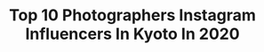 ---
title: Top 10 Photographers Instagram Influencers In Kyoto In 2020
description: >-
  Find top photographers Instagram influencers in Kyoto in 2020. Most popular hashtags: #kyoto #japan #art #stayhome.
platform: Instagram
profiles:
  - username: "otonatabi_japan"
    fullname: >-
      【公式】オトナ旅。一度は訪れてみたい日本の名所
    location: "Japan"
    followers: 187117
    engagement: 445
    commentsToLikes: 0.002098
    id: ck0w40gfhw6d30i19y8bob0gc
    verified: false
    hashtags: "#aichi, #mie, #ishikawa, #fuji"
  - username: "kyotorabbits"
    fullname: >-
      kyotorabbits@モテ写真クリエイター
    location: "Japan"
    followers: 30773
    engagement: 90
    commentsToLikes: 0.002263
    id: ck0u8252m6acs0i19ln420v25
    verified: false
    hashtags: "#lovers, #art, #as, #daily"
  - username: "yohei_sawamura"
    fullname: >-
      Yōhei Sawamura / 澤村 洋兵
    location: "Japan"
    followers: 112184
    engagement: 331
    commentsToLikes: 0.003209
    id: ck0tza9j5pq530i19u05w21mj
    verified: false
    hashtags: "#luminar4, #pentax645z, #galaxys20, #ambassador"
  - username: "helvetica"
    fullname: >-
      hideyuki nakao
    location: "Japan"
    followers: 20383
    engagement: 367
    commentsToLikes: 0.007951
    id: ck6ttlob8bawe0j715yvkk34a
    verified: false
    hashtags: "#ryosukearuse, #kousagishagallery, #japan, #ohayobiscuit"
  - username: "madoca_uchimura"
    fullname: >-
      madoca uchimura ○ 1989 Kyoto
    location: "Japan"
    followers: 29908
    engagement: 235
    commentsToLikes: 0.007561
    id: ck0u1t1i3xtfd0i19cr81kje4
    verified: false
    hashtags: "#film, #ishootfilm, #lomography, #analoguephotography"
  - username: "hiroshi_mizutani_060"
    fullname: >-
      Hiroshi Mizutani
    location: "Japan"
    followers: 2470
    engagement: 2616
    commentsToLikes: 0.068572
    id: ck0vv1zjpn69t0i19gp4p7gpc
    verified: false
    hashtags: "#monochrome, #all, #americanshorthair, #landscapephotography"
  - username: "ryography_713"
    fullname: >-
      Ryo Ogawa / 小川遼
    location: "Japan"
    followers: 40911
    engagement: 373
    commentsToLikes: 0.007315
    id: ck134rvzgxwcd0i192wkhb8ma
    verified: false
    hashtags: "#flower, #filmphotography, #tokyo2020, #chapel"
  - username: "formgestalter"
    fullname: >-
      André Alexander | Germany
    location: "Japan"
    followers: 136559
    engagement: 396
    commentsToLikes: 0.048401
    id: ck0ty25f5laiu0i19ee1qwd48
    verified: false
    hashtags: "#outdoors, #japan, #sunset, #deinbayern"
  - username: "tokio_kid"
    fullname: >-
      YUTO / Berlin 🎭 Tokyo, Japan
    location: "Japan"
    followers: 80580
    engagement: 673
    commentsToLikes: 0.021119
    id: ck138e1n8fs5e0i1965b9cn50
    verified: false
    hashtags: "#hellofrom, #flyjal, #lightroom, #japanairlines"
  - username: "pedro_mrnunes"
    fullname: >-
      ↟ Pedro Nunes ↟
    location: "Japan"
    followers: 7089
    engagement: 1227
    commentsToLikes: 0.086538
    id: ck5zlhprzkvdx0i14ubrqnjj1
    verified: false
    hashtags: "#streetgrammers, #earthpix, #team, #theimaged"
---